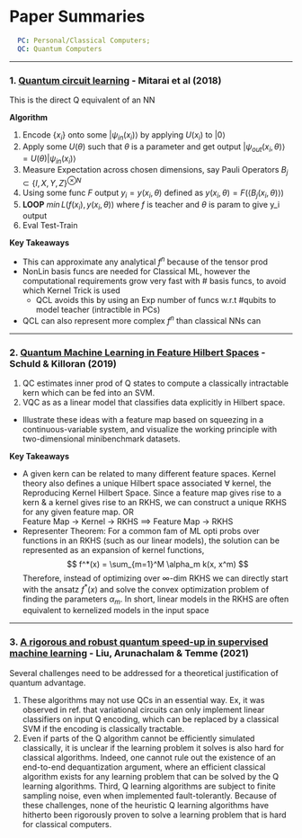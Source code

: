 # Paper Summaries
```yaml
  PC: Personal/Classical Computers;
  QC: Quantum Computers
```
---
### 1. [Quantum circuit learning](https://doi.org/10.1103/PhysRevA.98.032309) - Mitarai et al (2018)

This is the direct Q equivalent of an NN

**Algorithm**
1. Encode $\{x_i\}$ onto some $|ψ_{in} (x_i)\rangle$ by applying $U(x_i)$ to $|0\rangle$
2. Apply some $U(\theta)$ such that $\theta$ is a parameter and get output $|ψ_{out} (x_i, \theta)\rangle = U(\theta) |ψ_{in} (x_i)\rangle$
3. Measure Expectation across chosen dimensions, say Pauli Operators $B_j ⊂ \{I, X, Y, Z\}^{⊗N}$
4. Using some func $F$ output $y_i = y(x_i, \theta)$ defined as $y(x_i, \theta) = F ({\langle B_j (x_i, \theta )\rangle})$
5. **LOOP** $min\, L(f(x_i), y(x_i, \theta))$ where $f$ is teacher and $\theta$ is param to give y_i output
6. Eval Test-Train

**Key Takeaways**
- This can approximate any analytical $f^n$ because of the tensor prod
- NonLin basis funcs are needed for Classical ML, however the computational requirements grow very fast with # basis funcs, to avoid which Kernel Trick is used
  - QCL avoids this by using an Exp number of funcs w.r.t #qubits to model teacher (intractible in PCs)
- QCL can also represent more complex $f^n$ than classical NNs can

---
### 2. [Quantum Machine Learning in Feature Hilbert Spaces](https://doi.org/10.1103/PhysRevLett.122.040504) - Schuld & Killoran (2019)

1. QC estimates inner prod of Q states to compute a classically intractable kern which can be fed into an SVM.
2. VQC as as a linear model that classifies data explicitly in Hilbert space.
- Illustrate these ideas with a feature map based on squeezing in a continuous-variable system, and visualize the working principle with two-dimensional minibenchmark
datasets.

**Key Takeaways**
- A given kern can be related to many different
feature spaces. Kernel theory also defines a unique Hilbert
space associated $\forall$ kernel, the Reproducing Kernel
Hilbert Space. Since a feature map gives rise to a kern & a kernel gives rise to an RKHS, we can construct a unique RKHS for any given feature map. OR \
Feature Map &rarr; Kernel &rarr; RKHS $\implies$ Feature Map &rarr; RKHS
- Representer Theorem: For a common fam of ML opti probs over functions in an RKHS (such as our linear models), the solution can be represented as an expansion of kernel functions,  $$ f^*(x) = \sum_{m=1}^M \alpha_m k(x, x^m) $$
Therefore, instead of optimizing over $\infty$-dim RKHS we can directly start with the ansatz $f^*(x)$ and solve the convex optimization problem of finding the parameters $α_m$. In short, linear models in the RKHS are often equivalent to kernelized models in the input space

---
### 3. [A rigorous and robust quantum speed-up in supervised machine learning](https://doi.org/10.1038/s41567-021-01287-z) - Liu, Arunachalam & Temme (2021)


Several challenges need to be addressed for a theoretical justification of quantum advantage.
1. These algorithms may not use QCs in an essential way. Ex, it was observed in ref. that variational circuits can only implement linear classifiers on input Q encoding, which can be replaced by a classical SVM if the encoding is classically tractable.
2. Even if parts of the Q algorithm cannot be efficiently simulated classically, it is unclear if the learning problem it solves is also hard for classical algorithms. Indeed, one cannot rule out the existence of an end-to-end dequantization argument, where an efficient classical algorithm exists for any learning problem that can be solved by the Q learning algorithms. Third, Q learning algorithms are subject to finite sampling noise, even when implemented fault-tolerantly. Because of these challenges, none of the heuristic Q learning algorithms have hitherto been rigorously proven to solve a learning problem that is hard for classical computers.